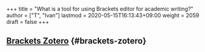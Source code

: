 +++
title = "What is a tool for using Brackets editor for academic writing?"
author = ["T", "Ivan"]
lastmod = 2020-05-15T16:13:43+09:00
weight = 2059
draft = false
+++

## [Brackets Zotero](https://baig.github.io/brackets-zotero/) {#brackets-zotero}

